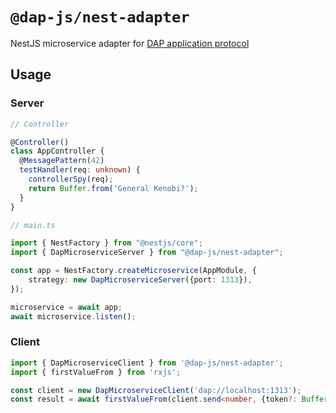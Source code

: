 # `@dap-js/nest-adapter`

NestJS microservice adapter for [DAP application protocol](https://github.com/dkonasov/dap)

## Usage

### Server

```ts
// Controller

@Controller()
class AppController {
  @MessagePattern(42)
  testHandler(req: unknown) {
    controllerSpy(req);
    return Buffer.from('General Kenobi?');
  }
}

// main.ts

import { NestFactory } from "@nestjs/core";
import { DapMicroserviceServer } from "@dap-js/nest-adapter";

const app = NestFactory.createMicroservice(AppModule, {
    strategy: new DapMicroserviceServer({port: 1313}),
});

microservice = await app;
await microservice.listen();
```

### Client

```ts
import { DapMicroserviceClient } from '@dap-js/nest-adapter';
import { firstValueFrom } from 'rxjs';

const client = new DapMicroserviceClient('dap://localhost:1313');
const result = await firstValueFrom(client.send<number, {token?: Buffer, payload?: Buffer}>(42, { payload: Buffer.from('Hello there!')}));
```
